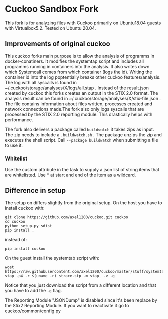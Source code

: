 # Cuckoo Sandbox Fork

This fork is for analyzing files with Cuckoo primarily on Ubuntu18.04 guests with Virtualbox5.2.
Tested on Ubuntu 20.04.

## Improvements of original cuckoo
This cuckoo forks main purpose is to allow the analysis of programms in docker-conatiners. It modifies the systemtap script and includes all programms running in containers into the analysis. It also writes down which Systemcall comes from which container (logs the id). Writing the container id into the log poptentially breaks other cuckoo features/analysis. The log with all syscalls is found in ~/.cuckoo/storage/analyses/X/logs/all.stap . Instead of the result.json created by cuckoo this forks creates an output in the STIX 2.0 format. The analysis result can be found in ~/.cuckoo/storage/analyses/X/stix-file.json . The file contains information about files written, processes created and network connections made.The fork also only logs syscalls that are processed by the STIX 2.0 reporting module. This drastically helps with performance. 

The fork also delivers a package called `buildwatch` it takes zips as input. The zip needs to include a `.buildwatch.sh` . The package unzips the zip and executes the shell script. Call `--package buildwatch` when submitting a file to use it.

### Whitelist
Use the custom attribute in the task to supply a json list of string items that are whitelisted. Use * at start and end of the item as a wildcard.

## Difference in setup
The setup on differs slightly from the original setup.
On the host you have to install cuckoo with:
```shell
git clone https://github.com/axel1200/cuckoo.git cuckoo
cd cuckoo
python setup.py sdist
pip install .
```
instead of:
```shell
pip install cuckoo
```
On the guest install the systemtab script with:
```shell
wget https://raw.githubusercontent.com/axel1200/cuckoo/master/stuff/systemtap/strace.stp
stap -p4 -r $(uname -r) strace.stp -m stap_ -v -g
```
Notice that you just download the script from a different location and that you have to add the `-g` flag.

The Reporting Module "JSONDump" is disabled since it's been replace by the Stix2 Reporting Module.
If you want to reactivate it go to cuckoo/common/config.py 
